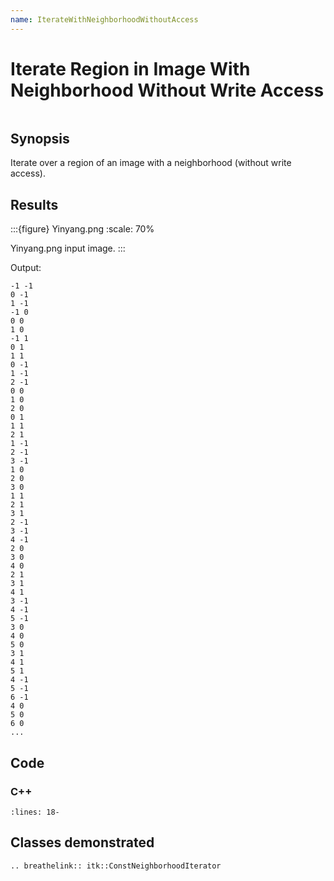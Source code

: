 ```yaml
---
name: IterateWithNeighborhoodWithoutAccess
---
```


# Iterate Region in Image With Neighborhood Without Write Access

```{index} single: ConstNeighborhoodIterator pair: write; access single: neighborhood
```

## Synopsis

Iterate over a region of an image with a neighborhood (without write access).

## Results

:::{figure} Yinyang.png
:scale: 70%

Yinyang.png input image.
:::

Output:

```
-1 -1
0 -1
1 -1
-1 0
0 0
1 0
-1 1
0 1
1 1
0 -1
1 -1
2 -1
0 0
1 0
2 0
0 1
1 1
2 1
1 -1
2 -1
3 -1
1 0
2 0
3 0
1 1
2 1
3 1
2 -1
3 -1
4 -1
2 0
3 0
4 0
2 1
3 1
4 1
3 -1
4 -1
5 -1
3 0
4 0
5 0
3 1
4 1
5 1
4 -1
5 -1
6 -1
4 0
5 0
6 0
...
```

## Code

### C++

```{literalinclude} Code.cxx
:lines: 18-
```

## Classes demonstrated

```{eval-rst}
.. breathelink:: itk::ConstNeighborhoodIterator
```
